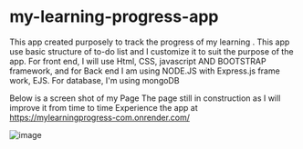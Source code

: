 # my-learning-progress-app
This app created purposely to track the progress of my learning . This app use  basic structure of to-do list and I customize it to suit the purpose of the app.
For front end, I will use Html, CSS, javascript AND BOOTSTRAP framework, and for Back end I am using NODE.JS with Express.js frame work, EJS. For database, I'm using mongoDB

Below is a screen shot of my Page
The page still in construction as I will improve it from time to time
Experience the app at https://mylearningprogress-com.onrender.com/

![image](https://github.com/zaharscript/my-learning-progress-app/assets/87757637/745ff755-a928-4591-8a1e-229238f472c3)

